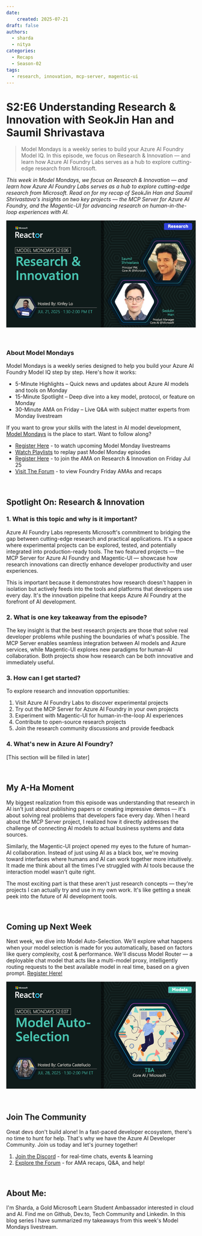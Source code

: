 ```yaml
---
date:
    created: 2025-07-21
draft: false
authors: 
  - sharda
  - nitya
categories:
  - Recaps
  - Season-02
tags:
  - research, innovation, mcp-server, magentic-ui
---
```


# S2:E6 Understanding Research & Innovation with SeokJin Han and Saumil Shrivastava

> Model Mondays is a weekly series to build your Azure AI Foundry Model IQ. In this episode, we focus on Research & Innovation — and learn how Azure AI Foundry Labs serves as a hub to explore cutting-edge research from Microsoft.

_This week in Model Mondays, we focus on Research & Innovation — and learn how Azure AI Foundry Labs serves as a hub to explore cutting-edge research from Microsoft. Read on for my recap of SeokJin Han and Saumil Shrivastava's insights on two key projects — the MCP Server for Azure AI Foundry, and the Magentic-UI for advancing research on human-in-the-loop experiences with AI._

![Card](./../../season-02/img/S2-E6.png)

<br/>

### About Model Mondays

Model Mondays is a weekly series designed to help you build your Azure AI Foundry Model IQ step by step. Here's how it works:

- 5-Minute Highlights – Quick news and updates about Azure AI models and tools on Monday
- 15-Minute Spotlight – Deep dive into a key model, protocol, or feature on Monday
- 30-Minute AMA on Friday – Live Q&A with subject matter experts from Monday livestream

If you want to grow your skills with the latest in AI model development, [Model Mondays](https://aka.ms/model-mondays) is the place to start. Want to follow along?

- [Register Here](https://developer.microsoft.com/en-us/reactor/series/S-1485/?wt.mc_id=studentamb_263805) - to watch upcoming Model Monday livestreams 
- [Watch Playlists](https://aka.ms/model-mondays/playlist) to replay past Model Monday episodes 
- [Register Here](https://discord.gg/D7bAFEwj?event=1382862595849064548?wt.mc_id=studentamb_263805) - to join the AMA on Research & Innovation on Friday Jul 25
- [Visit The Forum](https://aka.ms/model-mondays/forum?wt.mc_id=studentamb_263805) - to view Foundry Friday AMAs and recaps

<br/>

## Spotlight On: Research & Innovation

### 1. What is this topic and why is it important?

Azure AI Foundry Labs represents Microsoft's commitment to bridging the gap between cutting-edge research and practical applications. It's a space where experimental projects can be explored, tested, and potentially integrated into production-ready tools. The two featured projects — the MCP Server for Azure AI Foundry and Magentic-UI — showcase how research innovations can directly enhance developer productivity and user experiences.

This is important because it demonstrates how research doesn't happen in isolation but actively feeds into the tools and platforms that developers use every day. It's the innovation pipeline that keeps Azure AI Foundry at the forefront of AI development.

### 2. What is one key takeaway from the episode?

The key insight is that the best research projects are those that solve real developer problems while pushing the boundaries of what's possible. The MCP Server enables seamless integration between AI models and Azure services, while Magentic-UI explores new paradigms for human-AI collaboration. Both projects show how research can be both innovative and immediately useful.

### 3. How can I get started?

To explore research and innovation opportunities:
1. Visit Azure AI Foundry Labs to discover experimental projects
2. Try out the MCP Server for Azure AI Foundry in your own projects
3. Experiment with Magentic-UI for human-in-the-loop AI experiences
4. Contribute to open-source research projects
5. Join the research community discussions and provide feedback

### 4. What's new in Azure AI Foundry?

[This section will be filled in later]

<br/>

## My A-Ha Moment

My biggest realization from this episode was understanding that research in AI isn't just about publishing papers or creating impressive demos — it's about solving real problems that developers face every day. When I heard about the MCP Server project, I realized how it directly addresses the challenge of connecting AI models to actual business systems and data sources.

Similarly, the Magentic-UI project opened my eyes to the future of human-AI collaboration. Instead of just using AI as a black box, we're moving toward interfaces where humans and AI can work together more intuitively. It made me think about all the times I've struggled with AI tools because the interaction model wasn't quite right.

The most exciting part is that these aren't just research concepts — they're projects I can actually try and use in my own work. It's like getting a sneak peek into the future of AI development tools.

<br/>

## Coming up Next Week

Next week, we dive into Model Auto-Selection. We'll explore what happens when your model selection is made for you automatically, based on factors like query complexity, cost & performance. We'll discuss Model Router — a deployable chat model that acts like a multi-model proxy, intelligently routing requests to the best available model in real time, based on a given prompt. [Register Here!](https://aka.ms/model-mondays/rsvp)

![Model Auto-Selection](./../../season-02/img/S2-E7.png)

<br/>

## Join The Community
Great devs don't build alone! In a fast-paced developer ecosystem, there's no time to hunt for help. That's why we have the Azure AI Developer Community. Join us today and let's journey together!

1. [Join the Discord](https://discord.com/invite/QR3kaErCRx?wt.mc_id=studentamb_263805) - for real-time chats, events & learning
2. [Explore the Forum](https://aka.ms/model-mondays/forum?wt.mc_id=studentamb_263805) - for AMA recaps, Q&A, and help!

<br/>
 
## About Me:
I'm Sharda, a Gold Microsoft Learn Student Ambassador interested in cloud and AI. Find me on Github, Dev.to, Tech Community and Linkedin. In this blog series I have summarized my takeaways from this week's Model Mondays livestream.
